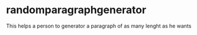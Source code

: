 # randomparagraphgenerator
This helps a person to generator a paragraph of as many lenght as he wants

